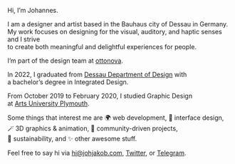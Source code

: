 Hi, I’m Johannes.

I am a designer and artist based in the Bauhaus city of Dessau in Germany.<br>
My work focuses on designing for the visual, auditory, and haptic senses and I strive<br>
to create both meaningful and delightful experiences for people.

I’m part of the design team at [ottonova](https://ottonova.de/en).

In 2022, I graduated from [Dessau Department of Design](https://hs-anhalt.de/hochschule-anhalt/design/uebersicht.html) with<br>
a bachelor’s degree in Integrated Design.

From October 2019 to February 2020, I studied Graphic Design<br>
at [Arts University Plymouth](https://aup.ac.uk).

Some things that interest me are 🌍 web development, 📱 interface design,<br>
🪄 3D graphics & animation, 🙌 community-driven projects,<br>
🌱 sustainability, and ✨ other awesome stuff.

Feel free to say hi via [hi@johjakob.com](mailto:hi@johjakob.com), [Twitter](https://twitter.com/johjakob), or [Telegram](https://t.me/JohJakob).
